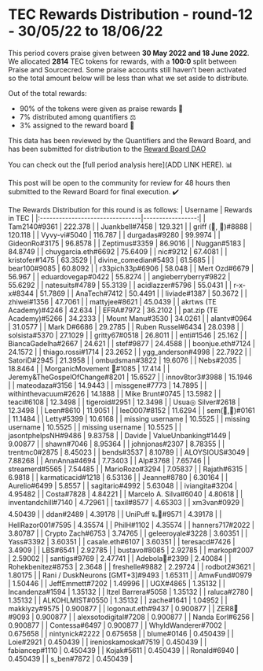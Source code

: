 
# TEC Rewards Distribution - round-12  - 30/05/22 to 18/06/22
This period covers praise given between **30 May 2022 and 18 June 2022**. We allocated **2814** TEC tokens for rewards, with a **100:0** split between Praise and Sourcecred. Some praise accounts still haven’t been activated so the total amount below will be less than what we set aside to distribute.

Out of the total rewards:

* 90% of the tokens were given as praise rewards :pray:
* 7% distributed among quantifiers :balance_scale:
* 3% assigned to the reward board :memo:

This data has been reviewed by the Quantifiers and the Reward Board, and has been submitted for distribution to the [Reward Board DAO](https://xdai.aragon.blossom.software/#/rewardboardtec/)


You can check out the [full period analysis here](ADD LINK HERE). :bar_chart:

This post will be open to the community for review for 48 hours then submitted to the Reward Board for final execution. :heavy_check_mark:

The Rewards Distribution for this round is as follows:
| Username                        |   Rewards in TEC |
|:--------------------------------|-----------------:|
| Tam2140#9361                    |       222.378    |
| Juankbell#7458                  |       129.321    |
| griff (💜, 💜)#8888             |       120.118    |
| Vyvy-vi#5040                    |       116.787    |
| durgadas#9280                   |        99.9974   |
| GideonRo#3175                   |        96.8578   |
| Zeptimus#3359                   |        86.9016   |
| Nuggan#5183                     |        84.8749   |
| chuygarcia.eth#6692             |        75.6409   |
| nic#9212                        |        67.4081   |
| kristofer#1475                  |        63.3529   |
| divine_comedian#5493            |        61.5685   |
| bear100#9085                    |        60.8092   |
| r33pich33p#6906                 |        58.048    |
| Mert Ozd#6679                   |        56.967    |
| eduardovegap#0422               |        55.8274   |
| angieberryberry#9822            |        55.6292   |
| natesuits#4789                  |        55.3139   |
| acidlazzer#5796                 |        55.0431   |
| r-x-x#8344                      |        51.7869   |
| AnaTech#7412                    |        50.4491   |
| liviade#1387                    |        50.3672   |
| zhiwei#1356                     |        47.7061   |
| mattyjee#8621                   |        45.0439   |
| akrtws (TE Academy)#4246        |        42.634    |
| EFRA#7972                       |        36.2102   |
| pat.zip (TE Academy)#5266       |        34.2333   |
| Mount Manu#3530                 |        34.0261   |
| alantv#0964                     |        31.0577   |
| Mark D#6686                     |        29.2785   |
| Ruben Russel#6434               |        28.0398   |
| solsista#5370                   |        27.1029   |
| gritty67#0518                   |        26.8011   |
| enti#1546                       |        25.162    |
| BiancaGadelha#2667              |        24.621    |
| stef#9877                       |        24.4588   |
| boonjue.eth#7124                |        24.1572   |
| thiago.rossi#1714               |        23.2652   |
| ygg_anderson#4998               |        22.7922   |
| SatoriD#2945                    |        21.3958   |
| ombudsman#3822                  |        19.6076   |
| Nebs#2035                       |        18.8464   |
| MorganicMovement 🍄#1085        |        17.414    |
| Jeremy&TheGospelOfChange#8201   |        15.6527   |
| innov8tor3#3988                 |        15.1946   |
| mateodaza#3156                  |        14.9443   |
| missgene#7773                   |        14.7895   |
| withinthevacuum#2626            |        14.1888   |
| Mike Brunt#0745                 |        13.5982   |
| teaci#6108                      |        12.3498   |
| tigeroid#2951                   |        12.3498   |
| Usua◎ Silver#2618               |        12.3498   |
| Leen#8610                       |        11.9051   |
| lee0007#8152                    |        11.6294   |
| sem(🌸,🐝)#0161                 |        11.1484   |
| Letty#5399                      |        10.6168   |
| missing username                |        10.5525   |
| missing username                |        10.5525   |
| missing username                |        10.5525   |
| jasontphelpsNH#9486             |         9.83758  |
| Davide | ValueUnbanking#1449    |         9.00877  |
| shawn#7046                      |         8.95364  |
| johnjonas#2307                  |         8.78355  |
| trentmc0#2875                   |         8.45023  |
| bends#3537                      |         8.10789  |
| ALOYSIOUS#3049                  |         7.88268  |
| AnnAnna#4694                    |         7.73403  |
| Alp#3768                        |         7.65746  |
| streamerd#5565                  |         7.54485  |
| MarioRozo#3294                  |         7.05837  |
| Rajath#6315                     |         6.9818   |
| karmaticacid#1218               |         6.53136  |
| Jeanne#8780                     |         6.30164  |
| Aurelio#6499                    |         5.8557   |
| sagitario#4992                  |         5.63048  |
| iviangita#3204                  |         4.95482  |
| Costa#7828                      |         4.84221  |
| Marcelo A. Silva#6040           |         4.80618  |
| inventandchill#7140             |         4.72961  |
| taxil#8577                      |         4.65303  |
| xm3van#0929                     |         4.50439  |
| ddan#2489                       |         4.39178  |
| UniPuff 🜐🐙#9571                |         4.39178  |
| HellRazor001#7595               |         4.35574  |
| PhilH#1102                      |         4.35574  |
| hanners717#2022                 |         3.80787  |
| Crypto Zach#6753                |         3.74765  |
| geleeroyale#3228                |         3.60351  |
| Yass#3392                       |         3.60351  |
| casale.eth#6107                 |         3.60351  |
| teresacd#7426                   |         3.4909   |
| LBS#6541                        |         2.92785  |
| bustavo#8085                    |         2.92785  |
| markop#2007                     |         2.59002  |
| santigs#9769                    |         2.47741  |
| Adebola🤴#2399                  |         2.40084  |
| Rohekbenitez#8753               |         2.3648   |
| freshelle#9882                  |         2.29724  |
| rodbot2#3621                    |         1.80175  |
| Rani / DuskNeurons [GMT+3]#9493 |         1.65311  |
| AmwFund#0979                    |         1.50446  |
| JeffEmmett#7202                 |         1.49996  |
| UGX#4865                        |         1.35132  |
| Incandenza#1594                 |         1.35132  |
| Itzel Barrera#5058              |         1.35132  |
| raluca#2780                     |         1.35132  |
| ALKOHLMIST#0550                 |         1.35132  |
| zache#1641                      |         1.04952  |
| makkiyzy#9575                   |         0.900877 |
| logonaut.eth#9437               |         0.900877 |
| ZER8🧠#9093                     |         0.900877 |
| alexsotodigital#7208            |         0.900877 |
| Nanda Eorl#6256                 |         0.900877 |
| Contessa#6497                   |         0.900877 |
| WhyldWanderer#7002              |         0.675658 |
| nintynick#2222                  |         0.675658 |
| blume#0146                      |         0.450439 |
| Loie#2921                       |         0.450439 |
| irenioskamoska#7519             |         0.450439 |
| fabiancep#1110                  |         0.450439 |
| Kojak#5611                      |         0.450439 |
| Ronald#6940                     |         0.450439 |
| s_ben#7872                      |         0.450439 |